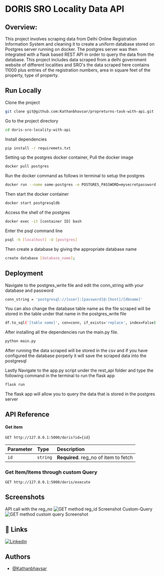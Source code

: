 
# DORIS SRO Locality Data API 
## Overview:
This project involves scraping data from Delhi Online Registration Information System and cleaning it to create a uniform database stored on Postgres server running on docker.
The postgres server was then integrated with a flask based REST API in order to query the data from the database.
This project includes data scraped from a delhi government website of different localities and SRO's the data scraped here contains 11000 plus entries of the registration numbers, area in square feet of the property, type of property.



## Run Locally

Clone the project

```bash
git clone git@github.com:Kathanbhavsar/propreturns-task-with-api.git
```

Go to the project directory

```bash
cd doris-sro-locality-with-api
```

Install dependencies


```bash
pip install -r requiremets.txt
```
Setting up the postgres docker container,
Pull the docker image
```bash
docker pull postgres
```
Run the docker command as follows in terminal to setup the postgres 
```bash
docker run --name some-postgres -e POSTGRES_PASSWORD=mysecretpassword -d postgres
```

Then start the docker container
```bash
docker start postgresqldb
```
Access the shell of the postgres
```bash
docker exec -it [container ID] bash
```
Enter the psql command line
```bash
psql -h [localhost] -U [postgres]
```
Then create a database by giving the appropriate database name
```bash
create database [database_name];
```
## Deployment

Navigate to the postgres_write file and edit the conn_string with your database and password
```bash
conn_string = 'postgresql://[user]:[password]@:[host]/[dbname]'
```
You can also change the database table name as the file scraped will be stored in the table under that name in the postgres_write file
```bash
df.to_sql('[table name]', con=conn, if_exists='replace', index=False)
```
After installing all the dependencies run the main.py file. 
```bash
python main.py
```
After running the data scraped will be stored in the csv and if you have configured the database porperly it will save the scraped data into the postgresql

Lastly Navigate to the app.py script under the rest_api folder and type the following command in the terminal to run the flask app
```bash
flask run
```
The flask app will allow you to query the data that is stored in the postgres server



## API Reference


#### Get item

```http
GET http://127.0.0.1:5000/doris?id={id}
```

| Parameter | Type     | Description                       |
| :-------- | :------- | :-------------------------------- |
| `id`      | `string` | **Required**. reg_no of item to fetch |

### Get Item/Items through custom Query

```http
GET http://127.0.0.1:5000/doris/execute
```


## Screenshots
API call with the reg_no
![GET method reg_id Screenshot](https://raw.githubusercontent.com/Kathanbhavsar/propreturns-task-with-api/main/reg_no_call.png)
Custom-Query 
![GET method custom query Screenshot](https://raw.githubusercontent.com/Kathanbhavsar/propreturns-task-with-api/main/custom-query.png)


## 🔗 Links
[![Linkedin](https://img.shields.io/badge/linkedin-0A66C2?style=for-the-badge&logo=linkedin&logoColor=white)](https://www.linkedin.com/in/kathan-bhavsar-852b72192/)



## Authors

- [@Kathanbhavsar](https://github.com/Kathanbhavsar)

